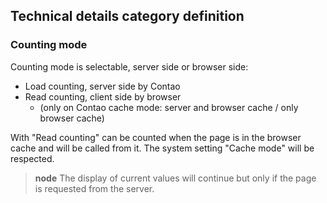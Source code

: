 ## Technical details category definition

### Counting mode

Counting mode is selectable, server side or browser side:

* Load counting, server side by Contao
* Read counting, client side by browser
    * (only on Contao cache mode: server and browser cache / only browser cache)

With "Read counting" can be counted when the page is in the browser cache and will be called from it. The system setting "Cache mode" will be respected.

> **node** The display of current values will continue but only if the page is requested from the server.


